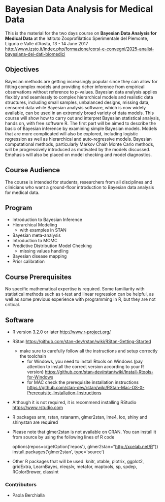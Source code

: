 # Bayesian Data Analysis for Medical Data

This is the material for the two days course on **Bayesian Data Analysis for Medical Data** at the Istituto Zooprofilattico Sperimentale del Piemonte, Liguria e Valle d'Aosta, 13 - 14 June 2017
http://www.izsto.it/index.php/formazione/corsi-e-convegni/2025-analisi-bayesiana-dei-dati-biomedici


## Objectives

Bayesian methods are getting increasingly popular since they can allow for fitting complex models and providing richer inference from empirical observations without reference to p-values. Bayesian data analysis applies flexibly and seamlessly to complex hierarchical models and realistic data structures, including small samples, unbalanced designs, missing data, censored data while Bayesian analysis software, which is now widely available, can be used in an extremely broad variety of data models. This course will show how to carry out and interpret Bayesian statistical analysis, hands on, with free software R. The first part will be aimed to describe the basic of Bayesian inference by examining simple Bayesian models. Models that are more complicated will also be explored, including logistic regression as well as hierarchical and auto-regressive models. Bayesian computational methods, particularly Markov Chain Monte Carlo methods, will be progressively introduced as motivated by the models discussed. Emphasis will also be placed on model checking and model diagnostics.

## Course Audience

The course is intended for students, researchers from all disciplines and clinicians who want a ground-floor introduction to Bayesian data analysis for medical data.

## Program
- Introduction to Bayesian Inference
- Hierarchical Modeling
    - with examples in STAN
- Bayesian meta-analysis
- Introduction to MCMC
- Predictive Distribution Model Checking
    - missing values handling
- Bayesian disease mapping
- Prior calibration

## Course Prerequisites

No specific mathematical expertise is required. Some familiarity with statistical methods such as t-test and linear regression can be helpful, as well as some previous experience with programming in R, but they are not critical.

## Software
- R version 3.2.0 or later http://www.r-project.org/
- RStan https://github.com/stan-dev/rstan/wiki/RStan-Getting-Started
    - make sure to carefully follow all the instructions and setup correctly the toolchain 
        - for Windows, you need to install Rtools on Windows (pay attention to install the correct version according to your R version) https://github.com/stan-dev/rstan/wiki/Install-Rtools-for-Windows
        - for MAC check the prerequisite installation instructions https://github.com/stan-dev/rstan/wiki/RStan-Mac-OS-X-Prerequisite-Installation-Instructions
- Although it is not required, it is recommend installing RStudio https://www.rstudio.com

- R packages arm, rstan, rstanarm, glmer2stan, lme4, loo, shiny and shinystan are required
- Please note that glmer2stan is not available on CRAN. You can install it from source by using the following lines of R code 
   
   options(repos=c(getOption('repos'), glmer2stan="http://xcelab.net/R"))
   install.packages('glmer2stan', type='source')
    
- Other R packages that will be used: knitr, xtable, plotrix, ggplot2, gridExtra, LearnBayes, nleqslv, metafor, maptools, sp, spdep, RColorBrewer, classInt
 
### Contributors

* Paola Berchialla

<!----_Material is under development and subject to change._----> 
